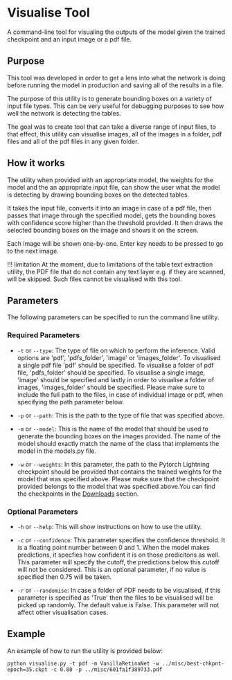 # Visualise Tool

A command-line tool for visualing the outputs of the model given
the trained checkpoint and an input image or a pdf file.

## Purpose

This tool was developed in order to get a lens into what the network
is doing before running the model in production and saving all of the
results in a file.

The purpose of this utility is to generate bounding boxes on a variety
of input file types. This can be very useful for debugging purposes to
see how well the network is detecting the tables.

The goal was to create tool that can take a diverse range of input files,
to that effect, this utility can visualise images, all of the images in a
folder, pdf files and all of the pdf files in any given folder.

## How it works

The utility when provided with an appropriate model, the weights for the
model and the an appropriate input file, can show the user what the
model is detecting by drawing bounding boxes on the detected tables.

It takes the input file, converts it into an image in case of a pdf file,
then passes that image through the specified model, gets the bounding boxes
with confidence score higher than the threshold provided. It then draws
the selected bounding boxes on the image and shows it on the screen.

Each image will be shown one-by-one. Enter key needs to be pressed to go
to the next image.

!!! limitation
    At the moment, due to limitations of the table text extraction utility, the PDF file that do not contain any text layer e.g. if they are scanned, will be skipped. Such files cannot be
    visualised with this tool.

## Parameters

The following parameters can be specified to run the command line utility.

### Required Parameters

- `-t` or `--type`:
The type of file on which to perform the inference. Valid options are 'pdf',
'pdfs_folder', 'image' or 'images_folder'. To visualised a single pdf file
'pdf' should be specified. To visualise a folder of pdf file, 'pdfs_folder'
should be specified. To visualise a single image, 'image' should be specified
and lastly in order to visualise a folder of images, 'images_folder' should
be specified. Please make sure to include the full path to the files, in
case of individual image or pdf, when specifying the path parameter below.

- `-p` or `--path`:
This is the path to the type of file that was specified above. 

- `-m` or `--model`:
This is the name of the model that should be used to generate the bounding
boxes on the images provided. The name of the model should exactly match
the name of the class that implements the model in the models.py file.

- `-w` or `--weights`:
In this parameter, the path to the Pytorch Lightning checkpoint should be
provided that contains the trained weights for the model that was specified
above. Please make sure that the checkpoint provided belongs to the model
that was specified above.You can find the checkpoints in the
[Downloads](../../downloads/index.md) section.

### Optional Parameters

- `-h` or `--help`:
This will show instructions on how to use the utility.

- `-c` or `--confidence`:
This parameter specifies the confidence threshold. It is a floating point
number between 0 and 1. When the model makes predictions, it specfies how
confident it is on those predicitons as well. This parameter will specify
the cutoff, the predictions below this cutoff will not be considered.
This is an optional parameter, if no value is specified then 0.75 will be
taken.

- `-r` or `--randomise`:
In case a folder of PDF needs to be visualised, if
this parameter is specified as 'True' then the files to be
visualised will be picked up randomly. The default value is
False. This parameter will not affect other visualisation
cases.


## Example

An example of how to run the utility is provided below:

```
python visualise.py -t pdf -m VanillaRetinaNet -w ../misc/best-chkpnt-epoch=35.ckpt -c 0.80 -p ../misc/601fa1f389733.pdf
```